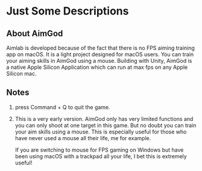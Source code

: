 # Just Some Descriptions

## About AimGod

Aimlab is developed because of the fact that there is no FPS aiming training app on macOS. It is a light project designed for macOS users. You can train your aiming skills in AimGod using a mouse. Building with Unity, AimGod is a native Apple Silicon Application which can run at max fps on any Apple Silicon mac. 

## Notes

1. press Command + Q to quit the game.

2. This is a very early version. AimGod only has very limited functions and you can only shoot at one target in this game. But no doubt you can train your aim skills using a mouse. This is especially useful for those who have never used a mouse all their life, me for example.

    If you are switching to mouse for FPS gaming on Windows but have been using macOS with a trackpad all your life, I bet this is extremely useful!
    

